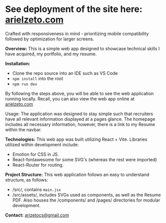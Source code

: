 # See deployment of the site here: [arielzeto.com](https://arizeto.netlify.app/)

Crafted with responsiveness in mind - prioritizing mobile compatibility followed by optimization for larger screens.

**Overview:** This is a simple web app designed to showcase technical skills I have acquired, my portfolio, and my resume.

**Installation:**

- Clone the repo source into an IDE such as VS Code
- `npm install` into the root
- `npm run dev`

By following the steps above, you will be able to see the web application running locally.
Recall, you can also view the web app online at [arielzeto.com](https://arizeto.netlify.app/)

Usage: The application was designed to stay simple such that recruiters have all relevant information displayed at a pages glance. The homepage includes all necessary information, however, there is a link to my Resume within the navbar.

**Technologies:** This web app was built utilizing React + Vite. Libraries utilized within development include:

- Emotion for CSS in JS.
- React-fontawesome for some SVG's (whereas the rest were imported)
- React-Router for routing.

**Project Structure:** This web application follows an easy to understand structure, as follows:

- /src/, contains `main.jsx`
- /src/assets/, includes SVGs used as components, as well as the Resume PDF. Also houses the /components/ and /pages/ directories for modular development.

**Contact:** arizetocs@gmail.com
